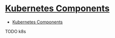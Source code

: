 # [Kubernetes Components](https://kubernetes.io/docs/concepts/overview/components/)

- [Kubernetes Components](#kubernetes-components)






TODO k8s